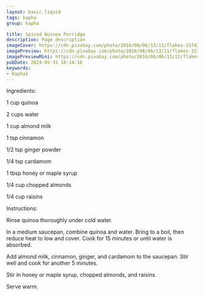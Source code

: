 ```yaml
---
layout: basic.liquid
tags: kapha
group: kapha

title: Spiced Quinoa Porridge
description: Page description
imageCover: https://cdn.pixabay.com/photo/2016/08/06/13/11/flakes-1574338_1280.jpg
imagePreview: https://cdn.pixabay.com/photo/2016/08/06/13/11/flakes-1574338_1280.jpg
imagePreviewMini: https://cdn.pixabay.com/photo/2016/08/06/13/11/flakes-1574338_1280.jpg
pubDate: 2024-05-31 10:14:16
keywords:
- Kapha1
---
```


Ingredients:

1 cup quinoa

2 cups water

1 cup almond milk

1 tsp cinnamon

1/2 tsp ginger powder

1/4 tsp cardamom

1 tbsp honey or maple syrup

1/4 cup chopped almonds

1/4 cup raisins

Instructions:

Rinse quinoa thoroughly under cold water.

In a medium saucepan, combine quinoa and water. Bring to a boil, then reduce heat to low and cover. Cook for 15 minutes or until water is absorbed.

Add almond milk, cinnamon, ginger, and cardamom to the saucepan. Stir well and cook for another 5 minutes.

Stir in honey or maple syrup, chopped almonds, and raisins.

Serve warm.

